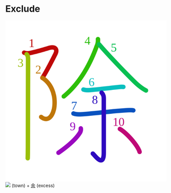 # Exclude
![9664](Kanji/kanji-colorize/9664.svg)
![](http://www.kanjidamage.com/assets/radsmall/town-5b6cedad9082f836d90ce4150a4c12639ea53c5e5b033e84df6ee78a96d1dddb.jpg) (town) + [余](Kanji/kanji-dict/余.md) (excess)